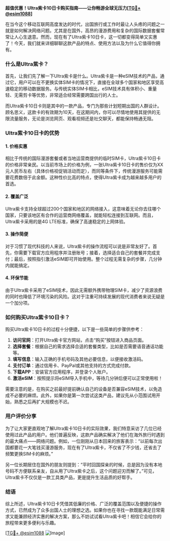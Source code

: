 **超值优惠！Ultra紫卡10日卡购买指南——让你畅游全球无压力[[TG💪+ @esim1088](https://t.me/s/esim1088)]**

在当今这个移动互联网高度发达的时代，出国旅行或工作时最让人头疼的问题之一就是如何解决网络问题。尤其是在国外，高昂的漫游费用和复杂的国际数据套餐常常让人心生退意。然而，现在有了Ultra紫卡10日卡，这一切都变得简单又实惠了！今天，我们就来详细聊聊这款产品的特点、使用方法以及为什么它值得你拥有。

### 什么是Ultra紫卡？

首先，让我们先了解一下Ultra紫卡是什么。Ultra紫卡是一种eSIM技术的产品，通过它，用户可以在不更换实体SIM卡的情况下，直接在全球多个国家和地区享受高速稳定的移动数据服务。与传统实体SIM卡相比，eSIM技术具有体积小、重量轻、无需剪卡等优势，非常适合经常需要跨国出行的人士。

而Ultra紫卡10日卡则是其中的一款产品，专门为那些计划短期出国的人群设计。顾名思义，这款卡的有效期为10天，在这期间内，你可以尽情地使用其提供的无限流量服务，无论是浏览网页、观看视频还是社交聊天，都能保持畅通无阻。

### Ultra紫卡10日卡的优势

#### 1. **价格实惠**
相比于传统的国际漫游套餐或者当地运营商提供的临时SIM卡，Ultra紫卡10日卡的价格非常亲民。以当前市场上的价格为例，一张Ultra紫卡10日卡的售价仅为XX元人民币左右（具体价格视促销活动而定），而同等条件下，传统漫游服务可能需要花费数倍于此金额。这种性价比高的特点，使得Ultra紫卡成为越来越多用户的首选。

#### 2. **覆盖广泛**
Ultra紫卡支持全球超过200个国家和地区的网络接入，这意味着无论你去往哪个国家，只要该地区有合作的运营商网络覆盖，就能轻松连接到互联网。而且，Ultra紫卡采用的是4G LTE标准，确保了高速稳定的上网体验。

#### 3. **操作简便**
对于习惯了现代科技的人来说，Ultra紫卡的操作流程可以说是非常友好了。首先，你需要下载官方应用程序并注册账号；接着，选择适合自己的套餐并完成支付；最后，按照指引激活eSIM即可开始使用。整个过程无需复杂的步骤，几分钟内就能搞定。

#### 4. **环保节能**
由于Ultra紫卡采用了eSIM技术，因此无需额外携带物理SIM卡，减少了资源浪费的同时也降低了环境污染的风险。这对于注重可持续发展的现代消费者来说无疑是一个加分项。

### 如何购买Ultra紫卡10日卡？

购买Ultra紫卡10日卡的过程十分便捷，以下是一些简单的步骤供参考：

1. **访问官网**：打开Ultra紫卡官方网站，点击“购买”按钮进入商品页面。
2. **选择套餐**：根据自己的需求选择合适的套餐类型，比如是否需要语音通话功能等。
3. **填写信息**：输入正确的手机号码及其他必要信息，以便接收激活码。
4. **支付订单**：通过信用卡、PayPal或其他支持的方式完成付款。
5. **下载APP**：安装官方应用程序，并登录个人账户。
6. **激活eSIM**：按照提示将eSIM导入手机中，等待几分钟后便可以正常使用啦！

需要注意的是，在购买之前最好提前确认自己的设备是否兼容eSIM技术，以免造成不必要的麻烦。此外，如果你是第一次尝试这类产品，建议先从小范围试用开始，熟悉之后再扩大规模也不迟。

### 用户评价分享

为了让大家更直观地了解Ultra紫卡10日卡的实际效果，我们特意采访了几位已经使用过此产品的用户。他们普遍反映，这款产品确实解决了他们在海外旅行时遇到的最大痛点——网络问题。例如，一位刚刚从日本回来的旅客表示：“以前每次出国都要花一大笔钱买漫游服务，现在有了Ultra紫卡，不仅省了不少钱，还省去了频繁更换SIM卡的麻烦。”

另一位长期居住在国外的朋友则提到：“平时回国探亲的时候，总是因为没有本地号码不方便联系亲友，自从用了Ultra紫卡之后，这个问题迎刃而解了。”可见，Ultra紫卡不仅仅是一款工具类产品，更是提升生活品质的好帮手。

### 结语

综上所述，Ultra紫卡10日卡凭借其低廉的价格、广泛的覆盖范围以及便捷的操作方式，已然成为了众多出国人士的理想之选。如果你也在寻找一款既能满足日常需求又能兼顾经济实惠的解决方案，那么不妨试试看Ultra紫卡吧！相信它会给你的旅程带来更多便利与乐趣。

[[TG💪+ @esim1088](https://t.me/s/esim1088) ![Image](https://i.postimg.cc/4NQfJmqS/Snipaste-2025-05-13-00-14-12.png)]